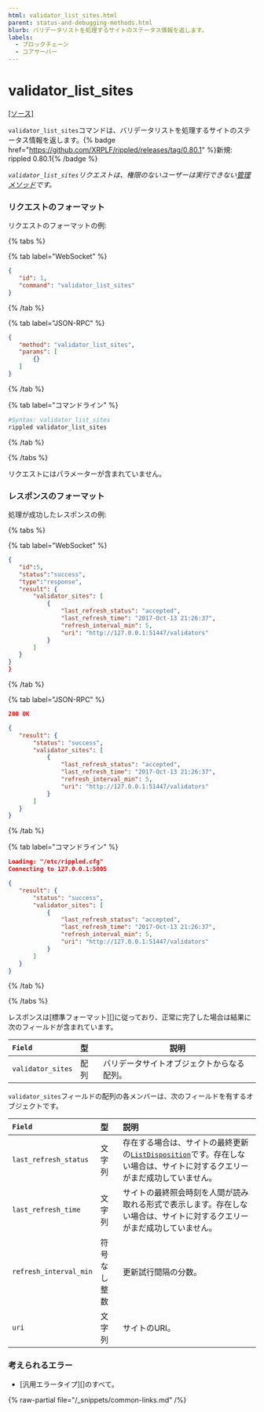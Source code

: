 ```yaml
---
html: validator_list_sites.html
parent: status-and-debugging-methods.html
blurb: バリデータリストを処理するサイトのステータス情報を返します。
labels:
  - ブロックチェーン
  - コアサーバー
---
```

# validator_list_sites
[[ソース]](https://github.com/XRPLF/rippled/blob/master/src/ripple/rpc/handlers/ValidatorListSites.cpp "Source")

`validator_list_sites`コマンドは、バリデータリストを処理するサイトのステータス情報を返します。{% badge href="https://github.com/XRPLF/rippled/releases/tag/0.80.1" %}新規: rippled 0.80.1{% /badge %}

*`validator_list_sites`リクエストは、権限のないユーザーは実行できない[管理メソッド](../index.md)です。*

### リクエストのフォーマット
リクエストのフォーマットの例:

{% tabs %}

{% tab label="WebSocket" %}
```json
{
   "id": 1,
   "command": "validator_list_sites"
}
```
{% /tab %}

{% tab label="JSON-RPC" %}
```json
{
   "method": "validator_list_sites",
   "params": [
       {}
   ]
}
```
{% /tab %}

{% tab label="コマンドライン" %}
```sh
#Syntax: validator_list_sites
rippled validator_list_sites
```
{% /tab %}

{% /tabs %}

リクエストにはパラメーターが含まれていません。

### レスポンスのフォーマット

処理が成功したレスポンスの例:

{% tabs %}

{% tab label="WebSocket" %}
```json
{
   "id":5,
   "status":"success",
   "type":"response",
   "result": {
       "validator_sites": [
           {
               "last_refresh_status": "accepted",
               "last_refresh_time": "2017-Oct-13 21:26:37",
               "refresh_interval_min": 5,
               "uri": "http://127.0.0.1:51447/validators"
           }
       ]
   }
}
}
```
{% /tab %}

{% tab label="JSON-RPC" %}
```json
200 OK

{
   "result": {
       "status": "success",
       "validator_sites": [
           {
               "last_refresh_status": "accepted",
               "last_refresh_time": "2017-Oct-13 21:26:37",
               "refresh_interval_min": 5,
               "uri": "http://127.0.0.1:51447/validators"
           }
       ]
   }
}
```
{% /tab %}

{% tab label="コマンドライン" %}
```json
Loading: "/etc/rippled.cfg"
Connecting to 127.0.0.1:5005

{
   "result": {
       "status": "success",
       "validator_sites": [
           {
               "last_refresh_status": "accepted",
               "last_refresh_time": "2017-Oct-13 21:26:37",
               "refresh_interval_min": 5,
               "uri": "http://127.0.0.1:51447/validators"
           }
       ]
   }
}
```
{% /tab %}

{% /tabs %}

レスポンスは[標準フォーマット][]に従っており、正常に完了した場合は結果に次のフィールドが含まれています。

| `Field`           | 型  | 説明                      |
|:------------------|:------|----------------------------------|
| `validator_sites` | 配列 | バリデータサイトオブジェクトからなる配列。 |

`validator_sites`フィールドの配列の各メンバーは、次のフィールドを有するオブジェクトです。

| `Field`                | 型             | 説明                     |
|:-----------------------|:-----------------|:--------------------------------|
| `last_refresh_status`  | 文字列           | 存在する場合は、サイトの最終更新の[`ListDisposition`](https://github.com/XRPLF/rippled/blob/master/src/ripple/app/misc/ValidatorList.h)です。存在しない場合は、サイトに対するクエリーがまだ成功していません。 |
| `last_refresh_time`    | 文字列           | サイトの最終照会時刻を人間が読み取れる形式で表示します。存在しない場合は、サイトに対するクエリーがまだ成功していません。 |
| `refresh_interval_min` | 符号なし整数 | 更新試行間隔の分数。 |
| `uri`                  | 文字列           | サイトのURI。 |

### 考えられるエラー

* [汎用エラータイプ][]のすべて。

{% raw-partial file="/_snippets/common-links.md" /%}
